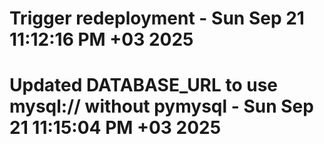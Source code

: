 # Trigger redeployment - Sun Sep 21 11:12:16 PM +03 2025
# Updated DATABASE_URL to use mysql:// without pymysql - Sun Sep 21 11:15:04 PM +03 2025
